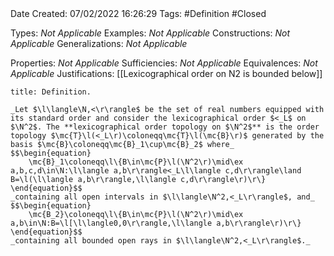 <br />
<br />

Date Created: 07/02/2022 16:26:29
Tags: #Definition #Closed 

Types: _Not Applicable_
Examples: _Not Applicable_
Constructions: _Not Applicable_
Generalizations: _Not Applicable_

Properties: _Not Applicable_
Sufficiencies: _Not Applicable_
Equivalences: _Not Applicable_
Justifications: [[Lexicographical order on N2 is bounded below]]

``` ad-Definition
title: Definition.

_Let $\l\langle\N,<\r\rangle$ be the set of real numbers equipped with its standard order and consider the lexicographical order $<_L$ on $\N^2$. The **lexicographical order topology on $\N^2$** is the order topology $\mc{T}\l(<_L\r)\coloneqq\mc{T}\l(\mc{B}\r)$ generated by the basis $\mc{B}\coloneqq\mc{B}_1\cup\mc{B}_2$ where_
$$\begin{equation}
    \mc{B}_1\coloneqq\l\{B\in\mc{P}\l(\N^2\r)\mid\ex a,b,c,d\in\N:\l\langle a,b\r\rangle<_L\l\langle c,d\r\rangle\land B=\l(\l\langle a,b\r\rangle,\l\langle c,d\r\rangle\r)\r\}
\end{equation}$$
_containing all open intervals in $\l\langle\N^2,<_L\r\rangle$, and_
$$\begin{equation}
    \mc{B_2}\coloneqq\l\{B\in\mc{P}\l(\N^2\r)\mid\ex a,b\in\N:B=\l[\l\langle0,0\r\rangle,\l\langle a,b\r\rangle\r)\r\}
\end{equation}$$
_containing all bounded open rays in $\l\langle\N^2,<_L\r\rangle$._

```
